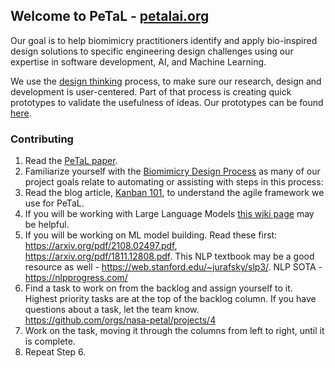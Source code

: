 ## Welcome to PeTaL - [petalai.org](https://petalai.org)

Our goal is to help biomimicry practitioners identify and apply bio-inspired design solutions to specific engineering design challenges using our expertise in software development, AI, and Machine Learning.

We use the [design thinking](https://www.interaction-design.org/literature/topics/design-thinking) process, to make sure our research, design and development is user-centered. Part of that process is creating quick prototypes to validate the usefulness of ideas. Our prototypes can be found [here](https://nasa-petal.github.io/petal-prototype/). 

<!--

**Here are some ideas to get you started:**

🙋‍♀️ A short introduction - what is your organization all about?
🌈 Contribution guidelines - how can the community get involved?
👩‍💻 Useful resources - where can the community find your docs? Is there anything else the community should know?
🍿 Fun facts - what does your team eat for breakfast?
🧙 Remember, you can do mighty things with the power of [Markdown](https://docs.github.com/github/writing-on-github/getting-started-with-writing-and-formatting-on-github/basic-writing-and-formatting-syntax)
-->

### Contributing

1. Read the [PeTaL paper](https://www.mdpi.com/2411-9660/3/3/43/pdf?version=1566280798).
1. Familiarize yourself with the [Biomimicry Design Process](https://toolbox.biomimicry.org/methods/process/) as many of our project goals relate to automating or assisting with steps in this process: 
1. Read the blog article, [Kanban 101](https://blog.trello.com/kanban-101), to understand the agile framework we use for PeTaL. 
1. If you will be working with Large Language Models [this wiki page](https://github.com/nasa-petal/PeTaL/wiki/Large-Language-Models) may be helpful. 
1. If you will be working on ML model building. Read these first: https://arxiv.org/pdf/2108.02497.pdf, https://arxiv.org/pdf/1811.12808.pdf. This NLP textbook may be a good resource as well - https://web.stanford.edu/~jurafsky/slp3/. NLP SOTA - https://nlpprogress.com/
1. Find a task to work on from the backlog and assign yourself to it. Highest priority tasks are at the top of the backlog column. If you have questions about a task, let the team know. https://github.com/orgs/nasa-petal/projects/4
1. Work on the task, moving it through the columns from left to right, until it is complete.
1. Repeat Step 6. 
